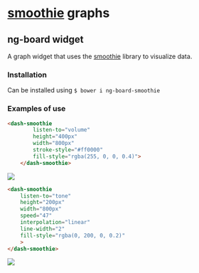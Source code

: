 # [smoothie](http://smoothiecharts.org) graphs
## ng-board widget

A graph widget that uses the [smoothie](http://smoothiecharts.org) library to visualize data.

### Installation

Can be installed using `$ bower i ng-board-smoothie`

### Examples of use
```html
<dash-smoothie
        listen-to="volume"
        height="400px"
        width="800px"
        stroke-style="#ff0000"
        fill-style="rgba(255, 0, 0, 0.4)">
    </dash-smoothie>
```
![](http://content.screencast.com/users/leostera/folders/Jing/media/9e623161-7776-4f72-ac0c-9d2ee812aab8/00000003.png)

```html
<dash-smoothie
    listen-to="tone"
    height="200px"
    width="800px"
    speed="47"
    interpolation="linear"
    line-width="2"
    fill-style="rgba(0, 200, 0, 0.2)"
    >
</dash-smoothie>
```
![](http://content.screencast.com/users/leostera/folders/Jing/media/a8a5f4e9-1a16-428f-ad6e-a93016257d4e/00000004.png)

